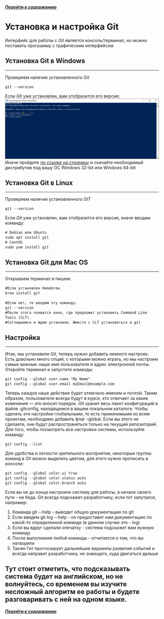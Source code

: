 [***Перейти к содержанию***](./readme.md#содержание)


# Установка и настройка Git
Интерфейс для работы с *Git* является консоль/терминал, но можно поставить программу с графическим интерфейсом

## Установка Git в Windows
---

Проверяем наличие установленного *Git*
```
git --version
```

Если *Git* уже установлен, вам отобразится его версия:
![Проверка версии Git](./images/instgitwin.png "Гит уже установлен")
Иначе пройдите [*по ссылке на страницу*](https://git-scm.com/download/win) и скачайте необходимый дистрибутив под вашу ОС Windows 32-bit или Windows 64-bit

## Установка Git в Linux
---

Проверяем наличие установленного *GIT*
```
git --version
```
Если *Git* уже установлен, вам отобразится его версия, иначе вводим команду:
```
# Debian или Ubuntu
sudo apt install git
# CentOS
sudo yum install git
```

## Установка Git для Mac OS
---

Открываем терминал и пишем:
```
#Если установлен Homebrew
brew install git

#Если нет, то вводим эту команду. 
git --version
#После этого появится окно, где предложит установить Command Line Tools (CLT).
#Соглашаемся и ждем установки. Вместе с CLT установиться и git
```

## Настройка
---

Итак, мы установили *Git*, теперь нужно добавить немного настроек. Есть довольно много опций, с которыми можно играть, но мы настроим самые важные: наше имя пользователя и адрес электронной почты. Откройте терминал и запустите команды:
```
git config --global user.name "My Name"
git config --global user.email myEmail@example.com
```

Теперь каждое наше действие будет отмечено именем и почтой. Таким образом, пользователи всегда будут в курсе, кто отвечает за какие изменения — это вносит порядок.
*Git* хранит весь пакет конфигураций в файле .gitconfig, находящемся в вашем локальном каталоге. Чтобы сделать эти настройки глобальными, то есть применимыми ко всем проектам, необходимо добавить флаг –global. Если вы этого не сделаете, они будут распространяться только на текущий репозиторий.
Для того, чтобы посмотреть все настройки системы, используйте команду:

```
git config --list
```

Для удобства и легкости зрительного восприятия, некоторые группы команд в *Git* можно выделить цветом, для этого нужно прописать в консоли:

```
git config --global color.ui true
git config --global color.status auto
git config --global color.branch auto
```

Если вы не до конца настроили систему для работы, в начале своего пути - не беда. Git всегда подскажет разработчику, если тот запутался, например:

1. Команда git --help - выводит общую документацию по git
2. Если введем git log --help - он предоставит нам документацию по какой-то определенной команде (в данном случае это - log)
3. Если вы вдруг сделали опечатку - система подскажет вам нужную команду
4. После выполнения любой команды - отчитается о том, что вы натворили
5. Также Гит прогнозирует дальнейшие варианты развития событий и всегда направит разработчика, не знающего, куда двигаться дальше

Тут стоит отметить, что подсказывать система будет на английском, но не волнуйтесь, со временем вы изучите несложный алгоритм ее работы и будете разговаривать с ней на одном языке.
---

[***Перейти к содержанию***](./readme.md#содержание)